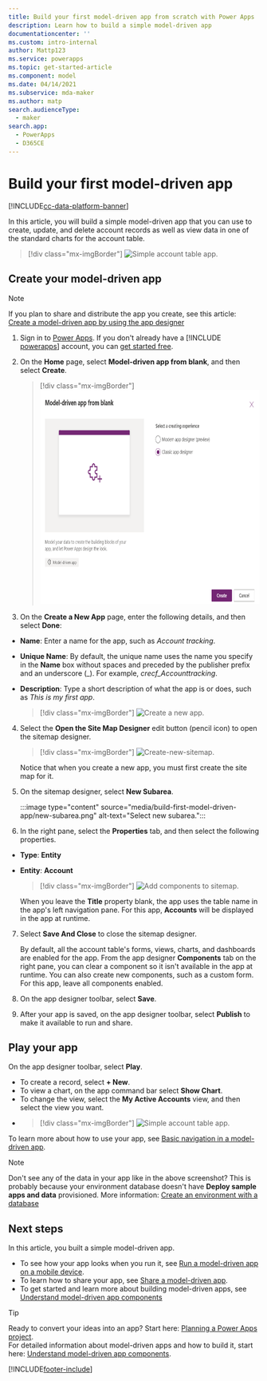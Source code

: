 ```yaml
---
title: Build your first model-driven app from scratch with Power Apps | Microsoft Docs
description: Learn how to build a simple model-driven app
documentationcenter: ''
ms.custom: intro-internal
author: Mattp123
ms.service: powerapps
ms.topic: get-started-article
ms.component: model
ms.date: 04/14/2021
ms.subservice: mda-maker
ms.author: matp
search.audienceType: 
  - maker
search.app: 
  - PowerApps
  - D365CE
---
```


# Build your first model-driven app

[!INCLUDE[cc-data-platform-banner](../../includes/cc-data-platform-banner.md)]

In this article, you will build a simple model-driven app that you can use to create, update, and delete account records as well as view data in one of the standard charts for the account table.

  > [!div class="mx-imgBorder"] 
  > ![Simple account table app.](media/build-first-model-driven-app/accounts-quickstart-app.png "Run the app")

## Create your model-driven app

> [!NOTE]
> If you plan to share and distribute the app you create, see this article: [Create a model-driven app by using the app designer](create-edit-app.md) 

1. Sign in to [Power Apps](https://make.powerapps.com/). If you don't already have a [!INCLUDE [powerapps](../../includes/powerapps.md)] account, you can [get started free](https://powerapps.microsoft.com/#).

2. On the **Home** page, select **Model-driven app from blank**, and then select **Create**.

    > [!div class="mx-imgBorder"] 
    > <img src="media/build-first-model-driven-app/start-from-blank-model-driven.png" alt="Start from blank model" height="429" width="673">

3. On the **Create a New App** page, enter the following details, and then select **Done**: 
  - **Name**: Enter a name for the app, such as *Account tracking*. 
  - **Unique Name**: By default, the unique name uses the name you specify in the **Name** box without spaces and preceded by the publisher prefix and an underscore (_). For example, *crecf_Accounttracking*.
  - **Description**: Type a short description of what the app is or does, such as *This is my first app*.

    > [!div class="mx-imgBorder"] 
    > ![Create a new app.](media/create-new-app.png "Create a new app")

4. Select the **Open the Site Map Designer** edit button (pencil icon) to open the sitemap designer.

      > [!div class="mx-imgBorder"] 
      > ![Create-new-sitemap.](media/build-first-model-driven-app/new-sitemap.png "Create a site Map for the app")

    Notice that when you create a new app, you must first create the site map for it.

5. On the sitemap designer, select **New Subarea**. 

   :::image type="content" source="media/build-first-model-driven-app/new-subarea.png" alt-text="Select new subarea."::: 

6. In the right pane, select the **Properties** tab, and then select the following properties.
  - **Type**: **Entity**
  - **Entity**: **Account**

    > [!div class="mx-imgBorder"] 
    > ![Add components to sitemap.](media/build-first-model-driven-app/sitemap.png "Properties tab for new subarea")

    When you leave the **Title** property blank, the app uses the table name in the app's left navigation pane. For this app, **Accounts** will be displayed in the app at runtime.

7. Select **Save And Close** to close the sitemap designer.

   By default, all the account table's forms, views, charts, and dashboards are enabled for the app. From the app designer **Components** tab on the right pane, you can clear a component so it isn't available in the app at runtime. You can also create new components, such as a custom form. For this app, leave all components enabled.

8. On the app designer toolbar, select **Save**.

9. After your app is saved, on the app designer toolbar, select **Publish** to make it available to run and share.
 
## Play your app
On the app designer toolbar, select **Play**.

- To create a record, select **+ New**. 
- To view a chart, on the app command bar select **Show Chart**. 
- To change the view, select the **My Active Accounts** view, and then select the view you want.
- 
  > [!div class="mx-imgBorder"] 
  > ![Simple account table app.](media/build-first-model-driven-app/accounts-quickstart-app.png "Run the app")

To learn more about how to use your app, see [Basic navigation in a model-driven app](../../user/navigation.md).

> [!NOTE]
> Don't see any of the data in your app like in the above screenshot? This is probably because your environment database doesn't have **Deploy sample apps and data** provisioned. More information: [Create an environment with a database](/power-platform/admin/create-environment#create-an-environment-with-a-database)

## Next steps

In this article, you built a simple model-driven app.
- To see how your app looks when you run it, see [Run a model-driven app on a mobile device](/dynamics365/customerengagement/on-premises/basics/dynamics-365-phones-tablets-users-guide-onprem).
- To learn how to share your app, see [Share a model-driven app](share-model-driven-app.md).
- To get started and learn more about building model-driven apps, see [Understand model-driven app components](model-driven-app-components.md)

> [!TIP]
> Ready to convert your ideas into an app? Start here: [Planning a Power Apps project](../../guidance/planning/introduction.md).<br/> 
> For detailed information about model-driven apps and how to build it, start here: [Understand model-driven app components](model-driven-app-components.md).


[!INCLUDE[footer-include](../../includes/footer-banner.md)]